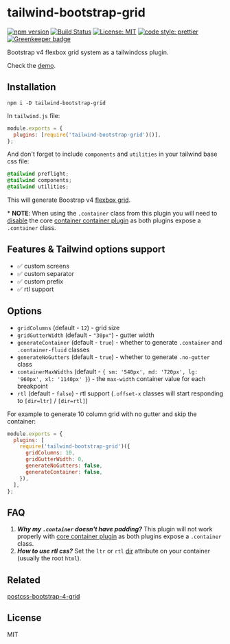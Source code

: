 # tailwind-bootstrap-grid

[![npm version][version-badge]][version]
[![Build Status][build-badge]][build]
[![License: MIT][license-badge]][license]
[![code style: prettier][code-style-badge]][code-style]
[![Greenkeeper badge](https://badges.greenkeeper.io/buz-zard/tailwind-bootstrap-grid.svg)](https://greenkeeper.io/)

Bootstrap v4 flexbox grid system as a tailwindcss plugin.

Check the [demo](https://tailwind-bootstrap-grid.netlify.com/).

## Installation

```shell
npm i -D tailwind-bootstrap-grid
```

In `tailwind.js` file:

```js
module.exports = {
  plugins: [require('tailwind-bootstrap-grid')()],
};
```

And don't forget to include `components` and `utilities` in your tailwind base
css file:

```css
@tailwind preflight;
@tailwind components;
@tailwind utilities;
```

This will generate Boostrap v4 [flexbox grid](https://getbootstrap.com/docs/4.0/layout/grid/).

\* **NOTE**: When using the `.container` class from this plugin you will need to
[disable](https://tailwindcss.com/docs/container/#disabling) the core
[container container plugin](https://tailwindcss.com/docs/container/) as both plugins
expose a `.container` class.

## Features & Tailwind options support

- ✅ custom screens
- ✅ custom separator
- ✅ custom prefix
- ✅ rtl support

## Options

- `gridColumns` (default - `12`) - grid size
- `gridGutterWidth` (default - `"30px"`) - gutter width
- `generateContainer` (default - `true`) - whether to generate `.container` and
  `.container-fluid` classes
- `generateNoGutters` (default - `true`) - whether to generate `.no-gutter` class
- `containerMaxWidths` (default -
  `{ sm: '540px', md: '720px', lg: '960px', xl: '1140px' }`) - the `max-width`
  container value for each breakpoint
- `rtl` (default - `false`) - rtl support (`.offset-x` classes will start
  responding to `[dir=ltr]` / `[dir=rtl]`)

For example to generate 10 column grid with no gutter and skip the container:

```js
module.exports = {
  plugins: [
    require('tailwind-bootstrap-grid')({
      gridColumns: 10,
      gridGutterWidth: 0,
      generateNoGutters: false,
      generateContainer: false,
    }),
  ],
};
```

## FAQ

1. _**Why my `.container` doesn't have padding?**_ This plugin will not work properly
   with [core container plugin](https://tailwindcss.com/docs/container/) as both
   plugins expose a `.container` class.
1. _**How to use rtl css?**_ Set the `ltr` or `rtl` [dir](https://www.w3schools.com/tags/att_global_dir.asp)
   attribute on your container (usually the root `html`).

## Related

[postcss-bootstrap-4-grid](https://github.com/johnwatkins0/postcss-bootstrap-4-grid)

## License

MIT

[version-badge]: https://badge.fury.io/js/tailwind-bootstrap-grid.svg
[version]: https://www.npmjs.com/package/tailwind-bootstrap-grid
[build-badge]: https://travis-ci.org/buz-zard/tailwind-bootstrap-grid.svg?branch=master
[build]: https://travis-ci.org/buz-zard/tailwind-bootstrap-grid
[license-badge]: https://img.shields.io/badge/License-MIT-yellow.svg
[license]: https://opensource.org/licenses/MIT
[code-style-badge]: https://img.shields.io/badge/code_style-prettier-ff69b4.svg
[code-style]: https://github.com/prettier/prettier
